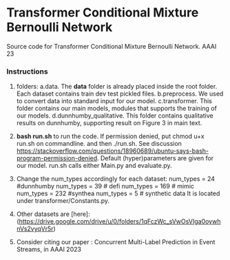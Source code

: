 # Transformer Conditional Mixture Bernoulli Network

Source code for Transformer Conditional Mixture Bernoulli Network. AAAI 23

### Instructions 
1. folders:
a.data. The **data** folder is already placed inside the root folder. Each dataset contains train dev test pickled files. 
b.preprocess. We used to convert data into standard input for our model.
c.transformer. This folder contains our main models, modules that supports the training of our models.
d.dunnhumby_qualitative. This folder contains qualitative results on dunnhumby, supporting result on Figure 3 in main text. 

2. **bash run.sh** to run the code. If permission denied, put chmod u+x run.sh on commandline. and then ./run.sh.  See discussion https://stackoverflow.com/questions/18960689/ubuntu-says-bash-program-permission-denied. Default (hyper)parameters are given for our model. run.sh calls either Main.py and evaluate.py. 

3. Change the num_types accordingly for each dataset:
num_types = 24   #dunnhumby
num_types = 39  # defi
num_types = 169 # mimic
num_types = 232 #synthea
num_types = 5 # synthetic data
It is located under transformer/Constants.py.


4. Other datasets are [here]: (https://drive.google.com/drive/u/0/folders/1qFczWc_sVwOsVIga0oywhnVs2vyqVr5r)

5. Consider citing our paper : Concurrent Multi-Label Prediction in Event Streams, in AAAI 2023




